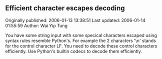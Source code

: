 ## Efficient character escapes decoding 
Originally published: 2006-01-13 13:38:51 
Last updated: 2006-01-14 01:55:59 
Author: Wai Yip Tung 
 
You have some string input with some specical characters escaped using syntax rules resemble Python's. For example the 2 characters '\\n' stands for the control character LF. You need to decode these control characters efficiently. Use Python's builtin codecs to decode them efficiently.